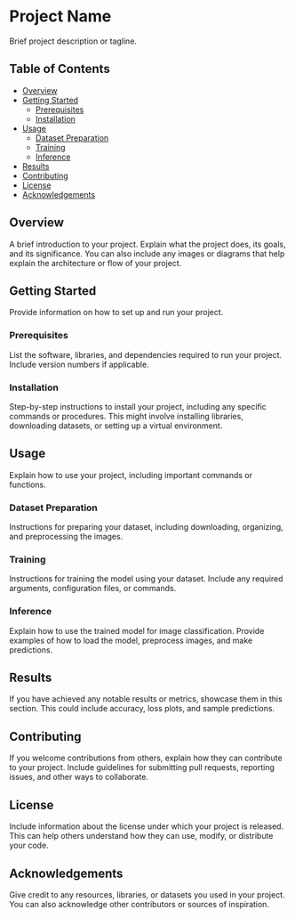 # Project Name

Brief project description or tagline.

## Table of Contents
- [Overview](#overview)
- [Getting Started](#getting-started)
  - [Prerequisites](#prerequisites)
  - [Installation](#installation)
- [Usage](#usage)
  - [Dataset Preparation](#dataset-preparation)
  - [Training](#training)
  - [Inference](#inference)
- [Results](#results)
- [Contributing](#contributing)
- [License](#license)
- [Acknowledgements](#acknowledgements)

## Overview

A brief introduction to your project. Explain what the project does, its goals, and its significance. You can also include any images or diagrams that help explain the architecture or flow of your project.

## Getting Started

Provide information on how to set up and run your project.

### Prerequisites

List the software, libraries, and dependencies required to run your project. Include version numbers if applicable.

### Installation

Step-by-step instructions to install your project, including any specific commands or procedures. This might involve installing libraries, downloading datasets, or setting up a virtual environment.

## Usage

Explain how to use your project, including important commands or functions.

### Dataset Preparation

Instructions for preparing your dataset, including downloading, organizing, and preprocessing the images.

### Training

Instructions for training the model using your dataset. Include any required arguments, configuration files, or commands.

### Inference

Explain how to use the trained model for image classification. Provide examples of how to load the model, preprocess images, and make predictions.

## Results

If you have achieved any notable results or metrics, showcase them in this section. This could include accuracy, loss plots, and sample predictions.

## Contributing

If you welcome contributions from others, explain how they can contribute to your project. Include guidelines for submitting pull requests, reporting issues, and other ways to collaborate.

## License

Include information about the license under which your project is released. This can help others understand how they can use, modify, or distribute your code.

## Acknowledgements

Give credit to any resources, libraries, or datasets you used in your project. You can also acknowledge other contributors or sources of inspiration.
